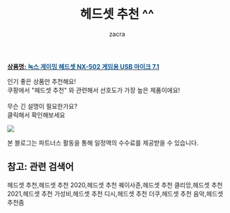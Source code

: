 ﻿---
layout: post
title:  "헤드셋 추천 ^^"
author: zacra
categories: [ 아이템 ]
tags: [헤드셋 추천,헤드셋 추천 2020,헤드셋 추천 퀘이사존,헤드셋 추천 클리앙,헤드셋 추천 2021,헤드셋 추천 가성비,헤드셋 추천 디시,헤드셋 추천 더쿠,헤드셋 추천 음악,헤드셋 추천좀]
image: https://static.coupangcdn.com/image/vendor_inventory/8134/5074a045c5114c930652182f57175b815228188f77ba64e4677baaced151.jpg 
description: "쿠팡에서 헤드셋 추천 관련 키워드로 가장 고객 선호도가 높은 제품이랍니다."
rating: 4.5
---

<a href="https://link.coupang.com/re/AFFSDP?lptag=AF8407795&pageKey=2171812598&itemId=3694462087&vendorItemId=71679768945&traceid=V0-153-3a1fe547e8b5f5ea"><b>상품명: <font color='#01579B'>녹스 게이밍 헤드셋 NX-502 게임용 USB 마이크 7.1</font></b></a>

인기 좋은 상품만 추천해요!<br/>
쿠팡에서 "헤드셋 추천" 와 관련해서 선호도가 가장 높은 제품이에요!<br/><br/>
무슨 긴 설명이 필요한가요?  
클릭해서 확인해보세요


<a href="https://link.coupang.com/re/AFFSDP?lptag=AF8407795&pageKey=2171812598&itemId=3694462087&vendorItemId=71679768945&traceid=V0-153-3a1fe547e8b5f5ea"><img src="https://thumbnail9.coupangcdn.com/thumbnails/remote/q89/image/vendor_inventory/cc84/7a7a2fcf169f8a775158845ac51f4bdb19199d906a1e376e799a8120705c.jpg"></a> 

본 블로그는 파트너스 활동을 통해 일정액의 수수료를 제공받을 수 있습니다.

## 참고: 관련 검색어    
헤드셋 추천,헤드셋 추천 2020,헤드셋 추천 퀘이사존,헤드셋 추천 클리앙,헤드셋 추천 2021,헤드셋 추천 가성비,헤드셋 추천 디시,헤드셋 추천 더쿠,헤드셋 추천 음악,헤드셋 추천좀